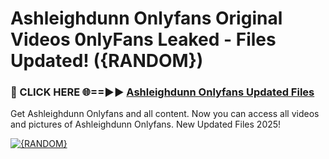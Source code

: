 # Ashleighdunn Onlyfans Original Videos 0nlyFans Leaked - Files Updated! ({RANDOM})

<h3>🔴 CLICK HERE 🌐==►► <a href="https://betterlinks.top/A2PfLJ" rel="nofollow">Ashleighdunn Onlyfans Updated Files</a></h3>

Get Ashleighdunn Onlyfans and all content. Now you can access all videos and pictures of Ashleighdunn Onlyfans. New Updated Files 2025!

[![{RANDOM}](https://i.imgur.com/ppqm5kG.gif)](https://betterlinks.top/A2PfLJ)